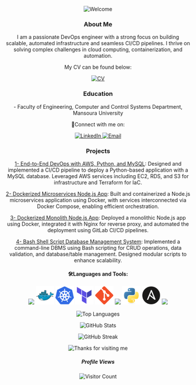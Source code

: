 <p align="center"> 
  <img src="https://steamuserimages-a.akamaihd.net/ugc/860610312554032555/487E65FCC15C60E817F901A747D323B25AB584A1/?imw=5000&imh=5000&ima=fit&impolicy=Letterbox&imcolor=%23000000&letterbox=false" alt="Welcome" /> 
</p> 

<h3 align="center">About Me</h3> 
<p align="center"> I am a passionate DevOps engineer with a strong focus on building scalable, automated infrastructure and seamless CI/CD pipelines. I thrive on solving complex challenges in cloud computing, containerization, and automation. </p> 

<p align="center"> 
  <span>My CV can be found below:</span> 
</p> 

<p align="center"> 
  <a href="https://drive.google.com/file/d/1VIfHNzQmb7eLdg7sVsR2Nj0ho0bSmJ0e/view?usp=sharing" target="_blank"> 
    <img src="https://as2.ftcdn.net/v2/jpg/00/99/38/75/1000_F_99387513_nXXJsxWvAPgh9qrvM57wEyyzqbAkgClJ.jpg" alt="CV" height="50" width="50" /> 
  </a> 
</p> 

<h3 align="center">Education</h3> 
<p align="center"> - Faculty of Engineering, Computer and Control Systems Department, Mansoura University </p> 

<p align="center"> 📝Connect with me on: </p> 
<p align="center"> 
  <a href="https://www.linkedin.com/in/amir-elbasiony-57809b204" target="_blank"> 
    <img src="https://raw.githubusercontent.com/rahuldkjain/github-profile-readme-generator/master/src/images/icons/Social/linked-in-alt.svg" alt="LinkedIn" height="30" width="40" /> 
  </a> 
  <a href="mailto:amirbasiony14@gmail.com" target="_blank"> 
    <img src="https://img.icons8.com/color/48/000000/gmail.png" alt="Email" height="30" width="40" /> 
  </a> 
</p> 

<h3 align="center">Projects</h3> 
<p align="center"> 
  <a href="https://gitlab.com/amirbasiony/end-to-end-devops-aws-python-mysql">1- End-to-End DevOps with AWS, Python, and MySQL</a>: Designed and implemented a CI/CD pipeline to deploy a Python-based application with a MySQL database. Leveraged AWS services including EC2, RDS, and S3 for infrastructure and Terraform for IaC. 
</p> 
<p align="center"> 
  <a href="https://gitlab.com/amirbasiony/dockerized-microservices-nodejs-app">2- Dockerized Microservices Node.js App</a>: Built and containerized a Node.js microservices application using Docker, with services interconnected via Docker Compose, enabling efficient orchestration. 
</p> 
<p align="center"> 
  <a href="https://gitlab.com/amirbasiony/dockerized-monolith-nodejs-app">3- Dockerized Monolith Node.js App</a>: Deployed a monolithic Node.js app using Docker, integrated it with Nginx for reverse proxy, and automated the deployment using GitLab CI/CD pipelines. 
</p> 
<p align="center"> 
  <a href="https://github.com/AmirBasiony/DBMS_Bash_Script">4- Bash Shell Script Database Management System</a>: Implemented a command-line DBMS using Bash scripting for CRUD operations, data validation, and database/table management. Designed modular scripts to enhance scalability. 
</p> 

<h4 align="center">🛠️Languages and Tools:</h4> 
<p align="center"> 
  <code><img height="50" src="https://www.vectorlogo.zone/logos/amazon_aws/amazon_aws-icon.svg"></code> 
  <code><img height="50" src="https://raw.githubusercontent.com/devicons/devicon/master/icons/docker/docker-original.svg"></code> 
  <code><img height="50" src="https://raw.githubusercontent.com/devicons/devicon/master/icons/kubernetes/kubernetes-plain.svg"></code> 
  <code><img height="50" src="https://raw.githubusercontent.com/devicons/devicon/master/icons/terraform/terraform-original.svg"></code> 
  <code><img height="50" src="https://raw.githubusercontent.com/devicons/devicon/master/icons/git/git-original.svg"></code> 
  <code><img height="50" src="https://www.vectorlogo.zone/logos/linux/linux-icon.svg"></code> 
  <code><img height="50" src="https://raw.githubusercontent.com/devicons/devicon/master/icons/python/python-original.svg"></code> 
  <code><img height="50" src="https://raw.githubusercontent.com/devicons/devicon/master/icons/ansible/ansible-original.svg"></code> 
  <code><img height="50" src="https://www.vectorlogo.zone/logos/gitlab/gitlab-icon.svg"></code> 
</p> 

<p align="center"> 
  <img src="https://github-readme-stats.vercel.app/api/top-langs?username=amirbasiony&show_icons=true&locale=en&layout=compact" alt="Top Languages" /> 
</p> 
<p align="center"> 
  <img src="https://github-readme-stats.vercel.app/api?username=amirbasiony&show_icons=true&locale=en" alt="GitHub Stats" /> 
</p> 
<p align="center"> 
  <img src="https://github-readme-streak-stats.herokuapp.com/?user=amirbasiony" alt="GitHub Streak" /> 
</p> 

<div align="center"> 
  <img height="120" alt="Thanks for visiting me" width="100%" src="https://raw.githubusercontent.com/BrunnerLivio/brunnerlivio/master/images/marquee.svg" /> 
  <br /> 
</div> 

<h5 align="center">Profile Views</h5> 
<div align="center"> 
  <img src="https://profile-counter.glitch.me/AmirBasiony/count.svg" alt="Visitor Count" /> 
</div>
